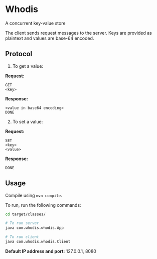 # Whodis

A concurrent key-value store

The client sends request messages to the server. Keys are provided
as plaintext and values are base-64 encoded.

## Protocol

1. To get a value:

**Request:**

```
GET
<key>
```

**Response:**

```
<value in base64 encoding>
DONE
```

2. To set a value:

**Request:**

```
SET
<key>
<value>
```

**Response:**

```
DONE
```

## Usage

Compile using `mvn compile`.

To run, run the following commands:

```bash
cd target/classes/

# To run server
java com.whodis.whodis.App

# To run client
java com.whodis.whodis.Client
```

**Default IP address and port:** 127.0.0.1, 8080


